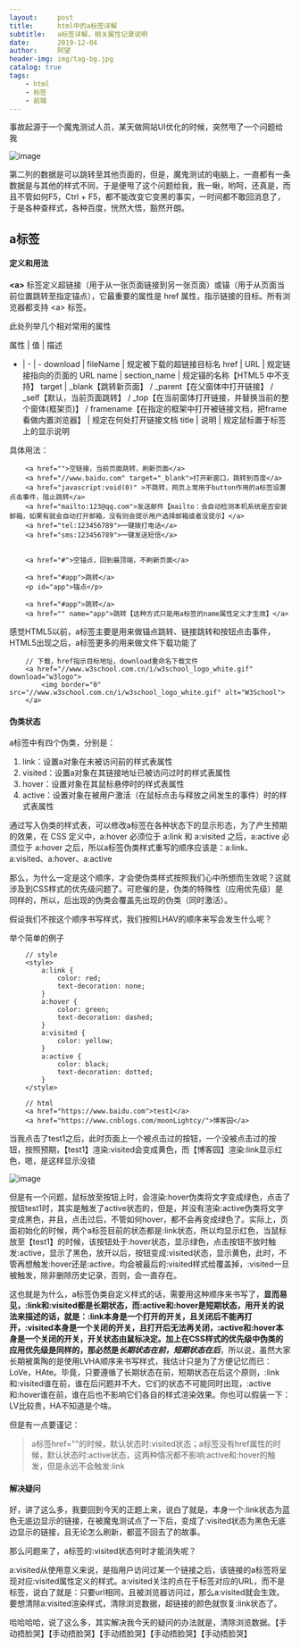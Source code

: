 ```yaml
---
layout:     post
title:      html中的a标签详解
subtitle:   a标签详解，相关属性记录说明
date:       2019-12-04
author:     阿望
header-img: img/tag-bg.jpg
catalog: true
tags:
    - html
    - 标签
    - 前端
---
```


事故起源于一个魔鬼测试人员，某天做网站UI优化的时候，突然甩了一个问题给我

![image](https://awang0608.github.io/img/201912/resource.png)

第二列的数据是可以跳转至其他页面的，但是，魔鬼测试的电脑上，一直都有一条数据是与其他的样式不同，于是便甩了这个问题给我，我一瞅，哟呵，还真是，而且不管如何F5，Ctrl + F5，都不能改变它变黑的事实，一时间都不敢回消息了，于是各种查样式，各种百度，恍然大悟，豁然开朗。

## a标签

#### 定义和用法

**\<a\>** 标签定义超链接（用于从一张页面链接到另一张页面）或锚（用于从页面当前位置跳转至指定锚点），它最重要的属性是 href 属性，指示链接的目标。所有浏览器都支持 \<a\> 标签。

此处列举几个相对常用的属性

属性 | 值 | 描述
- | - | - 
download | fileName | 规定被下载的超链接目标名
href | URL | 规定链接指向的页面的 URL
name | section_name | 规定锚的名称【HTML5 中不支持】
target | _blank【跳转新页面】 / _parent【在父窗体中打开链接】 / _self【默认，当前页面跳转】 / _top【在当前窗体打开链接，并替换当前的整个窗体(框架页)】 / framename【在指定的框架中打开被链接文档，把frame看做内置浏览器】 | 规定在何处打开链接文档
title | 说明 | 规定鼠标置于标签上的显示说明

具体用法：

```
    <a href="">空链接，当前页面跳转，刷新页面</a>
    <a href="//www.baidu.com" target="_blank">打开新窗口，跳转到百度</a>
    <a href="javascript:void(0)" >不跳转，网页上常用于button作用的a标签设置点击事件，阻止跳转</a>
    <a href="mailto:123@qq.com">发送邮件【mailto：会自动检测本机系统是否安装邮箱，如果有就会自动打开邮箱，没有则会提示用户选择邮箱或者没提示】</a>
    <a href="tel:123456789">一键拨打电话</a>
    <a href="sms:123456789">一键发送短信</a>

    
    <a href="#">空锚点，回到最顶端，不刷新页面</a>

    <a href="#app">跳转</a>
    <p id="app">锚点</p>

    <a href="#app">跳转</a>
    <a href="" name="app">跳转【这种方式只能用a标签的name属性定义才生效】</a>
```

感觉HTML5以前，a标签主要是用来做锚点跳转、链接跳转和按钮点击事件，HTML5出现之后，a标签更多的用来做文件下载功能了

```
    // 下载，href指示目标地址，download重命名下载文件
    <a href="//www.w3school.com.cn/i/w3school_logo_white.gif" download="w3logo">
        <img border="0" src="//www.w3school.com.cn/i/w3school_logo_white.gif" alt="W3School">
    </a>
```

#### 伪类状态

a标签中有四个伪类，分别是：

1. link：设置a对象在未被访问前的样式表属性
2. visited：设置a对象在其链接地址已被访问过时的样式表属性
3. hover：设置对象在其鼠标悬停时的样式表属性
4. active：设置对象在被用户激活（在鼠标点击与释放之间发生的事件）时的样式表属性

通过写入伪类的样式表，可以修改a标签在各种状态下的显示形态，为了产生预期的效果，在 CSS 定义中，a:hover 必须位于 a:link 和 a:visited 之后，a:active 必须位于 a:hover 之后，所以a标签伪类样式重写的顺序应该是：a:link、a:visited、a:hover、a:active

那么，为什么一定是这个顺序，才会使伪类样式按照我们心中所想而生效呢？这就涉及到CSS样式的优先级问题了。可悲催的是，伪类的特殊性（应用优先级）是同样的，所以，后出现的伪类会覆盖先出现的伪类（同时激活）。

假设我们不按这个顺序书写样式，我们按照LHAV的顺序来写会发生什么呢？

举个简单的例子

```
    // style
    <style>
        a:link {
            color: red;
            text-decoration: none;
        }
        a:hover {
            color: green;
            text-decoration: dashed;
        }
        a:visited {
            color: yellow;
        }
        a:active {
            color: black;
            text-decoration: dotted;
        }
    </style>

    // html
    <a href="https://www.baidu.com">test1</a>
    <a href="https://www.cnblogs.com/moonLightcy/">博客园</a>

```

当我点击了test1之后，此时页面上一个被点击过的按钮，一个没被点击过的按钮，按照预期，【test1】渲染:visited会变成黄色，而【博客园】渲染:link显示红色，嗯，是这样显示没错

![image](https://awang0608.github.io/img/201912/a-test.jpg)

但是有一个问题，鼠标放至按钮上时，会渲染:hover伪类将文字变成绿色，点击了按钮test1时，其实是触发了active状态的，但是，并没有渲染:active伪类将文字变成黑色，并且，点击过后，不管如何hover，都不会再变成绿色了。实际上，页面初始化的时候，两个a标签目前的状态都是:link状态，所以均显示红色，当鼠标放至【test1】的时候，该按钮处于:hover状态，显示绿色，点击按钮不放时触发:active，显示了黑色，放开以后，按钮变成:visited状态，显示黄色，此时，不管再想触发:hover还是:active，均会被最后的:visited样式给覆盖掉，:visited一旦被触发，除非删除历史记录，否则，会一直存在。

这也就是为什么，a标签伪类自定义样式的话，需要用这种顺序来书写了，**显而易见，:link和:visited都是长期状态，而:active和:hover是短期状态，用开关的说法来描述的话，就是：:link本身是一个打开的开关，且关闭后不能再打开，:visited本身是一个关闭的开关，且打开后无法再关闭，:active和:hover本身是一个关闭的开关，开关状态由鼠标决定。加上在CSS样式的优先级中伪类的应用优先级是同样的，那必然是*长期状态在前，短期状态在后***，所以说，虽然大家长期被熏陶的是使用LVHA顺序来书写样式，我估计只是为了方便记忆而已：LoVe，HAte。毕竟，只要遵循了长期状态在前，短期状态在后这个原则，:link和:visited谁在前，谁在后问题并不大，它们的状态不可能同时出现，:active和:hover谁在前，谁在后也不影响它们各自的样式渲染效果。你也可以假装一下：LV比较贵，HA不知道是个啥。

但是有一点要谨记：

> a标签href=""的时候，默认状态时:visited状态；a标签没有href属性的时候，默认状态时:active状态，这两种情况都不影响:active和:hover的触发，但是永远不会触发:link

#### 解决疑问

好，讲了这么多，我要回到今天的正题上来，说白了就是，本身一个:link状态为蓝色无底边显示的链接，在被魔鬼测试点了一下后，变成了:visited状态为黑色无底边显示的链接，且无论怎么刷新，都蓝不回去了的故事。

那么问题来了，a标签的:visited状态何时才能消失呢？

a:visited从使用意义来说，是指用户访问过某一个链接之后，该链接的a标签将呈现对应:visited属性定义的样式。a:visited关注的点在于标签对应的URL，而不是标签，说白了就是：只要url相同，且被浏览器访问过，那么a:visited就会生效。要想清除a:visited渲染样式，清除浏览数据，超链接的颜色就恢复:link状态了。

哈哈哈哈，说了这么多，其实解决我今天的疑问的办法就是，清除浏览数据。【手动捂脸哭】【手动捂脸哭】【手动捂脸哭】【手动捂脸哭】【手动捂脸哭】
